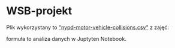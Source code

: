# WSB-projekt

Plik wykorzystany to ["nypd-motor-vehicle-collisions.csv"](https://drive.google.com/file/d/194GSQDUULrN4dPWjXqMCQ8KgmPmYdtJF/view?usp=sharing) z zajęć:  


formuła to analiza danych w Juptyten Notebook.
